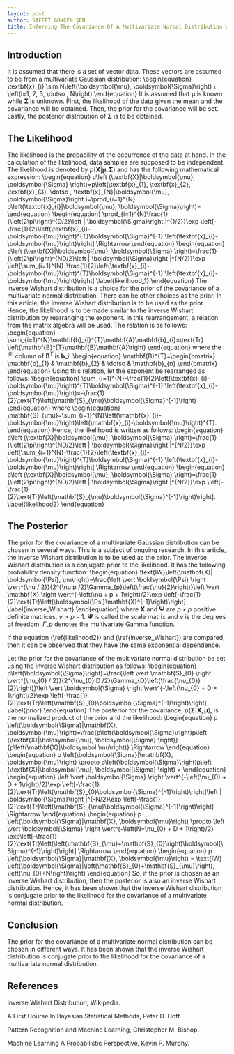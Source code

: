 ```yaml
---
layout: post
author: SAFFET GÖKÇEN ŞEN
title: Inferring The Covariance Of A Multivariate Normal Distribution With Known Mean From The Available Data
---
```

## Introduction
It is assumed that there is a set of vector data. These vectors are assumed to be from a multivariate Gaussian distribution:
\begin{equation}
    \textbf{x}\_{i} \sim N\left(\boldsymbol{\mu}, \boldsymbol{\Sigma}\right) \ \left(i=1, 2, 3, \dotso , N\right)
\end{equation}
It is assumed that $\boldsymbol{\mu}$ is known while $\boldsymbol{\Sigma}$ is unknown. First, the likelihood of the data given the mean and the covariance will be obtained. Then, the prior for the covariance will be set. Lastly, the posterior distribution of $\boldsymbol{\Sigma}$ is to be obtained. 
## The Likelihood
The likelihood is the probability of the occurrence of the data at hand. In the calculation of the likelihood, data samples are supposed to be independent. The likelihood is denoted by $p\left(\textbf{X}|\boldsymbol{\mu}, \boldsymbol{\Sigma}\right)$ and has the following mathematical expression:
\begin{equation}
    p\left (\textbf{X}|\boldsymbol{\mu}, \boldsymbol{\Sigma} \right)=p\left(\textbf{x}\_{1}, \textbf{x}\_{2}, \textbf{x}\_{3}, \dotso , \textbf{x}\_{N}|\boldsymbol{\mu}, \boldsymbol{\Sigma}\right )=\prod\_{i=1}^{N} p\left(\textbf{x}\_{i}|\boldsymbol{\mu}, \boldsymbol{\Sigma}\right)=
\end{equation}
\begin{equation}
    \prod\_{i=1}^{N}\frac{1}{\left(2\pi\right)^{D/2}\left | \boldsymbol{\Sigma}\right |^{1/2}}\exp \left[-\frac{1}{2}\left(\textbf{x}\_{i}-\boldsymbol{\mu}\right)^{T}\boldsymbol{\Sigma}^{-1} \left(\textbf{x}\_{i}-\boldsymbol{\mu}\right)\right] \Rightarrow
\end{equation}
\begin{equation}
    p\left (\textbf{X}|\boldsymbol{\mu}, \boldsymbol{\Sigma} \right)=\frac{1}{\left(2\pi\right)^{ND/2}\left | \boldsymbol{\Sigma}\right |^{N/2}}\exp \left[\sum\_{i=1}^{N}-\frac{1}{2}\left(\textbf{x}\_{i}-\boldsymbol{\mu}\right)^{T}\boldsymbol{\Sigma}^{-1} \left(\textbf{x}\_{i}-\boldsymbol{\mu}\right)\right]
    \label{likelihood\_1}
\end{equation}
The inverse Wishart distribution is a choice for the prior of the covariance of a multivariate normal distribution. There can be other choices as the prior. In this article, the inverse Wishart distribution is to be used as the prior. Hence, the likelihood is to be made similar to the inverse Wishart distribution by rearranging the exponent. In this rearrangement, a relation from the matrix algebra will be used. The relation is as follows:
\begin{equation}
    \sum\_{i=1}^{N}\mathbf{b}\_{i}^{T}\mathbf{A}\mathbf{b}\_{i}=\text{Tr} \left(\mathbf{B}^{T}\mathbf{B}\mathbf{A}\right)
\end{equation}
where the $i^{\text{th}}$ column of $\mathbf{B}^{T}$ is $\mathbf{b}\_{i}$:
\begin{equation}
    \mathbf{B}^{T}=\begin{bmatrix}
        \mathbf{b}\_{1} & \mathbf{b}\_{2} & \dotso & \mathbf{b}\_{n}
    \end{bmatrix}
\end{equation}
Using this relation, let the exponent be rearranged as follows:
\begin{equation}
    \sum\_{i=1}^{N}-\frac{1}{2}\left(\textbf{x}\_{i}-\boldsymbol{\mu}\right)^{T}\boldsymbol{\Sigma}^{-1} \left(\textbf{x}\_{i}-\boldsymbol{\mu}\right)=-\frac{1}{2}\text{Tr}\left(\mathbf{S}\_{\mu}\boldsymbol{\Sigma}^{-1}\right)
\end{equation}
where
\begin{equation}
    \mathbf{S}\_{\mu}=\sum\_{i=1}^{N}\left(\mathbf{x}\_{i}-\boldsymbol{\mu}\right)\left(\mathbf{x}\_{i}-\boldsymbol{\mu}\right)^{T}.
\end{equation}
Hence, the likelihood is written as follows:
\begin{equation}
    p\left (\textbf{X}|\boldsymbol{\mu}, \boldsymbol{\Sigma} \right)=\frac{1}{\left(2\pi\right)^{ND/2}\left | \boldsymbol{\Sigma}\right |^{N/2}}\exp \left[\sum\_{i=1}^{N}-\frac{1}{2}\left(\textbf{x}\_{i}-\boldsymbol{\mu}\right)^{T}\boldsymbol{\Sigma}^{-1} \left(\textbf{x}\_{i}-\boldsymbol{\mu}\right)\right] \Rightarrow
\end{equation}
\begin{equation}
    p\left (\textbf{X}|\boldsymbol{\mu}, \boldsymbol{\Sigma} \right)=\frac{1}{\left(2\pi\right)^{ND/2}\left | \boldsymbol{\Sigma}\right |^{N/2}}\exp \left[-\frac{1}{2}\text{Tr}\left(\mathbf{S}\_{\mu}\boldsymbol{\Sigma}^{-1}\right)\right].
    \label{likelihood2}
\end{equation}
## The Posterior
The prior for the covariance of a multivariate Gaussian distribution can be chosen in several ways. This is a subject of ongoing research. In this article, the inverse Wishart distribution is to be used as the prior. The inverse Wishart distribution is a conjugate prior to the likelihood. It has the following probability density function:
\begin{equation}
    \text{IW}\left(\mathbf{X}| \boldsymbol{\Psi}, \nu\right)=\frac{\left \vert \boldsymbol{\Psi} \right \vert^{\nu / 2}}{2^{\nu p /2}\Gamma\_{p}\left(\frac{\nu}{2}\right)}\left \vert \mathbf{X} \right \vert^{-\left(\nu + p + 1\right)/2}\exp \left[-\frac{1}{2}\text{Tr}\left(\boldsymbol{\Psi}\mathbf{X}^{-1}\right)\right]
    \label{inverse\_Wishart}
\end{equation}
where $\mathbf{X}$ and $\boldsymbol{\Psi}$ are $p \times p$ positive definite matrices, $\nu > p-1$. $\boldsymbol{\Psi}$ is called the scale matrix and $\nu$ is the degrees of freedom. $\Gamma\_{p}$ denotes the multivariate Gamma function.

If the equation (\ref{likelihood2}) and (\ref{inverse\_Wishart}) are compared, then it can be observed that they have the same exponential dependence.

Let the prior for the covariance of the multivariate normal distribution be set using the inverse Wishart distribution as follows:
\begin{equation}
    p\left(\boldsymbol{\Sigma}\right)=\frac{\left \vert \mathbf{S}\_{0} \right \vert^{\nu\_{0} / 2}}{2^{\nu\_{0} D /2}\Gamma\_{D}\left(\frac{\nu\_{0}}{2}\right)}\left \vert \boldsymbol{\Sigma} \right \vert^{-\left(\nu\_{0} + D + 1\right)/2}\exp \left[-\frac{1}{2}\text{Tr}\left(\mathbf{S}\_{0}\boldsymbol{\Sigma}^{-1}\right)\right]
    \label{prior}
\end{equation}
The posterior for the covariance, $p \left(\boldsymbol{\Sigma}|\mathbf{X}, \boldsymbol{\mu}\right)$, is the normalized product of the prior and the likelihood:
\begin{equation}
    p \left(\boldsymbol{\Sigma}|\mathbf{X}, \boldsymbol{\mu}\right)=\frac{p\left(\boldsymbol{\Sigma}\right)p\left (\textbf{X}|\boldsymbol{\mu}, \boldsymbol{\Sigma} \right)}{p\left(\mathbf{X}|\boldsymbol
    \mu\right)} \Rightarrow
\end{equation}
\begin{equation}
    p \left(\boldsymbol{\Sigma}|\mathbf{X}, \boldsymbol{\mu}\right) \propto p\left(\boldsymbol{\Sigma}\right)p\left (\textbf{X}|\boldsymbol{\mu}, \boldsymbol{\Sigma} \right) =
\end{equation}
\begin{equation}
    \left \vert \boldsymbol{\Sigma} \right \vert^{-\left(\nu\_{0} + D + 1\right)/2}\exp \left[-\frac{1}{2}\text{Tr}\left(\mathbf{S}\_{0}\boldsymbol{\Sigma}^{-1}\right)\right]\left | \boldsymbol{\Sigma}\right |^{-N/2}\exp \left[-\frac{1}{2}\text{Tr}\left(\mathbf{S}\_{\mu}\boldsymbol{\Sigma}^{-1}\right)\right] \Rightarrow
\end{equation}
\begin{equation}
    p \left(\boldsymbol{\Sigma}|\mathbf{X}, \boldsymbol{\mu}\right) \propto \left \vert \boldsymbol{\Sigma} \right \vert^{-\left(N+\nu\_{0} + D + 1\right)/2} \exp\left[-\frac{1}{2}\text{Tr}\left(\left(\mathbf{S}\_{\mu}+\mathbf{S}\_{0}\right)\boldsymbol{\Sigma}^{-1}\right)\right] \Rightarrow
\end{equation}
\begin{equation}
    p \left(\boldsymbol{\Sigma}|\mathbf{X}, \boldsymbol{\mu}\right) = \text{IW} \left(\boldsymbol{\Sigma}|\left(\mathbf{S}\_{0}+\mathbf{S}\_{\mu}\right), \left(\nu\_{0}+N\right)\right)
\end{equation}
So, if the prior is chosen as an inverse Wishart distribution, then the posterior is also an inverse Wishart distribution. Hence, it has been shown that the inverse Wishart distribution is conjugate prior to the likelihood for the covariance of a multivariate normal distribution.
## Conclusion
The prior for the covariance of a multivariate normal distribution can be chosen in different ways. It has been shown that the inverse Wishart distribution is conjugate prior to the likelihood for the covariance of a multivariate normal distribution.
## References
Inverse Wishart Distribution, Wikipedia.

A First Course In Bayesian Statistical Methods, Peter D. Hoff.

Pattern Recognition and Machine Learning, Christopher M. Bishop.

Machine Learning A Probabilistic Perspective, Kevin P. Murphy.